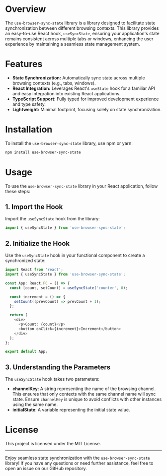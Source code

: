 # Overview

The `use-browser-sync-state` library is a library designed to facilitate state synchronization between different browsing contexts. This library provides an easy-to-use React hook, `useSyncState`, ensuring your application's state remains consistent across multiple tabs or windows, enhancing the user experience by maintaining a seamless state management system.

# Features

- **State Synchronization:** Automatically sync state across multiple browsing contexts (e.g., tabs, windows).
- **React Integration:** Leverages React's `useState` hook for a familiar API and easy integration into existing React applications.
- **TypeScript Support:** Fully typed for improved development experience and type safety.
- **Lightweight:** Minimal footprint, focusing solely on state synchronization.

# Installation

To install the `use-browser-sync-state` library, use npm or yarn:

```bash
npm install use-browser-sync-state
```

# Usage

To use the `use-browser-sync-state` library in your React application, follow these steps:

## 1. Import the Hook

Import the `useSyncState` hook from the library:

```typescript
import { useSyncState } from 'use-browser-sync-state';
```

## 2. Initialize the Hook

Use the `useSyncState` hook in your functional component to create a synchronized state:

```typescript
import React from 'react';
import { useSyncState } from 'use-browser-sync-state';

const App: React.FC = () => {
  const [count, setCount] = useSyncState('counter', 0);

  const increment = () => {
    setCount((prevCount) => prevCount + 1);
  };

  return (
    <div>
      <p>Count: {count}</p>
      <button onClick={increment}>Increment</button>
    </div>
  );
};

export default App;
```

## 3. Understanding the Parameters

The `useSyncState` hook takes two parameters:

- **channelKey**: A string representing the name of the browsing channel. This ensures that only contexts with the same channel name will sync state. Ensure `channelKey` is unique to avoid conflicts with other instances using the same name.
- **initialState**: A variable representing the initial state value.

# License

This project is licensed under the MIT License.

---

Enjoy seamless state synchronization with the `use-browser-sync-state` library! If you have any questions or need further assistance, feel free to open an issue on our GitHub repository.
